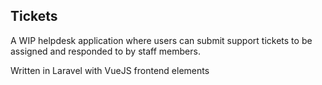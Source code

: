 ## Tickets

A WIP helpdesk application where users can submit support tickets to be assigned and responded to by staff members.

Written in Laravel with VueJS frontend elements
